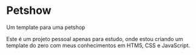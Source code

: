 # Petshow
Um template para uma petshop

Este é um projeto pessoal apenas para estudo, onde estou criando um template do zero com meus conhecimentos em HTM5, CSS e JavaScript.
